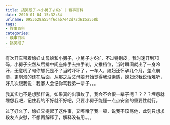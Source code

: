 ```yaml
---
title: 搞笑段子->小舅子才6岁 | 糗事百科
date: 2020-01-04 15:32:34
urlname: 0953628a554f6dab7e42d72d615a558b
tags: 
- 糗事百科
categories:
- 糗事百科
- 搞笑段子
---
```

有次开车带着媳妇丈母娘和小舅子，小舅子才6岁，不过特别皮，我时速开到70码，小舅子突然从后排中间座伸手去拉手刹，又推档位，当时瞬间就出了一身冷汗，无意吼了句你想死是不？当时吓坏了，一车人，媳妇还怀孕几个月，差点崩溃，更崩溃的还在后面，从那之后丈母娘开始觉得我没素质，媳妇说我说话难听，好几次跟我说：我家人会记你骂我弟一辈子。。。

我其实也不是想那样说，如果真的出事故了，我会不会恨一辈子呢？？？？埋怨就埋怨我吧，记住我的不好就不好吧，只要小舅子能懂一点点安全的重要性就行。

过了好久了，媳妇又提起了这件事，又嘟囔了我一顿，说我不该骂他，此刻只想求段友点安慰，不想再解释了，解释没有用。。。


